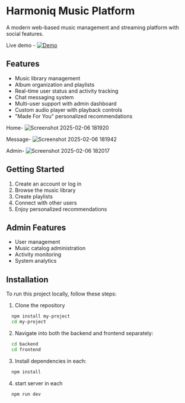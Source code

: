 # Harmoniq Music Platform

A modern web-based music management and streaming platform with social features.

Live demo - [![Demo](Demo)](https://aesthetic-klepon-6ccd91.netlify.app/)

## Features

- Music library management
- Album organization and playlists
- Real-time user status and activity tracking
- Chat messaging system
- Multi-user support with admin dashboard
- Custom audio player with playback controls
- "Made For You" personalized recommendations

Home-
![Screenshot 2025-02-06 181920](https://github.com/user-attachments/assets/f14e175f-ed3c-46b5-8eb6-fd87471e328b)


Message-
![Screenshot 2025-02-06 181942](https://github.com/user-attachments/assets/fde71ff8-85ae-4e5e-a530-04ff09b78a6f)


Admin-
![Screenshot 2025-02-06 182017](https://github.com/user-attachments/assets/f98d14bf-bea7-44a9-b220-752242286bc3)


## Getting Started

1. Create an account or log in
2. Browse the music library
3. Create playlists
4. Connect with other users
5. Enjoy personalized recommendations

## Admin Features

- User management
- Music catalog administration
- Activity monitoring
- System analytics

## Installation

To run this project locally, follow these steps:

1. Clone the repository
```bash
  npm install my-project
  cd my-project
```
2. Navigate into both the backend and frontend separately:
```bash
  cd backend
  cd frontend
```
3. Install dependencies in each:
```bash
  npm install
```
4. start server in each
```bash
  npm run dev
```
    
